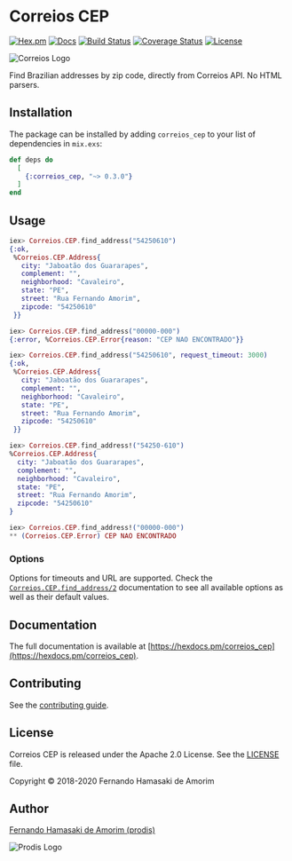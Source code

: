 # Correios CEP

[![Hex.pm](https://img.shields.io/hexpm/v/correios_cep.svg)](https://hex.pm/packages/correios_cep)
[![Docs](https://img.shields.io/badge/hex-docs-542581.svg)](https://hexdocs.pm/correios_cep)
[![Build Status](https://travis-ci.org/prodis/correios-cep-elixir.svg?branch=master)](https://travis-ci.org/prodis/correios-cep-elixir)
[![Coverage Status](https://coveralls.io/repos/github/prodis/correios-cep-elixir/badge.svg?branch=master)](https://coveralls.io/github/prodis/correios-cep-elixir?branch=master)
[![License](https://img.shields.io/hexpm/l/correios_cep.svg)](LICENSE)

![Correios Logo](http://prodis.net.br/images/ruby/2015/correios_logo.png)

Find Brazilian addresses by zip code, directly from Correios API. No HTML parsers.

## Installation

The package can be installed by adding `correios_cep` to your list of dependencies in `mix.exs`:

```elixir
def deps do
  [
    {:correios_cep, "~> 0.3.0"}
  ]
end
```

## Usage

```elixir
iex> Correios.CEP.find_address("54250610")
{:ok,
 %Correios.CEP.Address{
   city: "Jaboatão dos Guararapes",
   complement: "",
   neighborhood: "Cavaleiro",
   state: "PE",
   street: "Rua Fernando Amorim",
   zipcode: "54250610"
 }}

iex> Correios.CEP.find_address("00000-000")
{:error, %Correios.CEP.Error{reason: "CEP NAO ENCONTRADO"}}

iex> Correios.CEP.find_address("54250610", request_timeout: 3000)
{:ok,
 %Correios.CEP.Address{
   city: "Jaboatão dos Guararapes",
   complement: "",
   neighborhood: "Cavaleiro",
   state: "PE",
   street: "Rua Fernando Amorim",
   zipcode: "54250610"
 }}

iex> Correios.CEP.find_address!("54250-610")
%Correios.CEP.Address{
  city: "Jaboatão dos Guararapes",
  complement: "",
  neighborhood: "Cavaleiro",
  state: "PE",
  street: "Rua Fernando Amorim",
  zipcode: "54250610"
}

iex> Correios.CEP.find_address!("00000-000")
** (Correios.CEP.Error) CEP NAO ENCONTRADO
```

### Options
Options for timeouts and URL are supported. Check the
[`Correios.CEP.find_address/2`](https://hexdocs.pm/correios_cep/Correios.CEP.html#find_address/2)
documentation to see all available options as well as their default values.

## Documentation

The full documentation is available at [https://hexdocs.pm/correios_cep](https://hexdocs.pm/correios_cep).

## Contributing

See the [contributing guide](https://github.com/prodis/correios-cep-elixir/blob/master/CONTRIBUTING.md).

## License

Correios CEP is released under the Apache 2.0 License. See the [LICENSE](https://github.com/prodis/correios-cep-elixir/blob/master/LICENSE) file.

Copyright © 2018-2020 Fernando Hamasaki de Amorim

## Author

[Fernando Hamasaki de Amorim (prodis)](https://github.com/prodis)

![Prodis Logo](https://camo.githubusercontent.com/c01a3ebca1c000d7586a998bb07316c8cb784ce5/687474703a2f2f70726f6469732e6e65742e62722f696d616765732f70726f6469735f3135302e676966)
